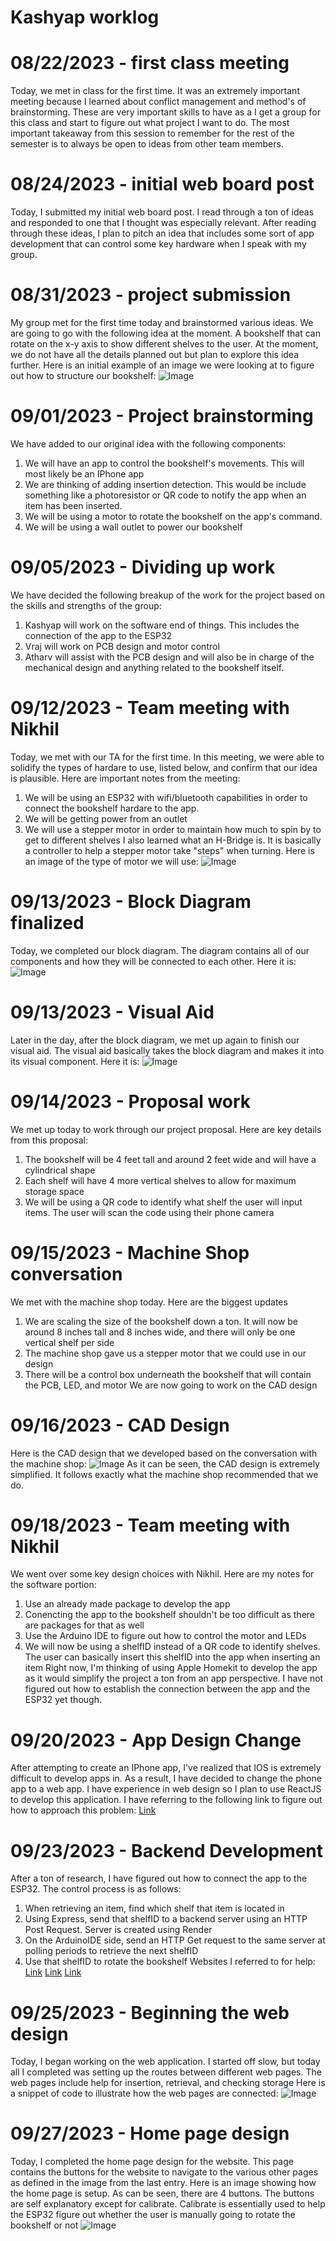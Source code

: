 # Kashyap worklog

# 08/22/2023 - first class meeting
Today, we met in class for the first time. It was an extremely important meeting because I learned about conflict management and method's of brainstorming. These are very important skills to have as a I get a group for this class and start to figure out what project I want to do. The most important takeaway from this session to remember for the rest of the semester is to always be open to ideas from other team members.

# 08/24/2023 - initial web board post
Today, I submitted my initial web board post. I read through a ton of ideas and responded to one that I thought was especially relevant. After reading through these ideas, I plan to pitch an idea that includes some sort of app development that can control some key hardware when I speak with my group.

# 08/31/2023 - project submission
My group met for the first time today and brainstormed various ideas. We are going to go with the following idea at the moment. A bookshelf that can rotate on the x-y axis to show different shelves to the user. At the moment, we do not have all the details planned out but plan to explore this idea further. Here is an initial example of an image we were looking at to figure out how to structure our bookshelf:
![Image](https://m.media-amazon.com/images/I/61TPHUMPPIL._AC_UF894,1000_QL80_.jpg)

# 09/01/2023 - Project brainstorming
We have added to our original idea with the following components:
1. We will have an app to control the bookshelf's movements. This will most likely be an IPhone app
2. We are thinking of adding insertion detection. This would be include something like a photoresistor or QR code to notify the app when an item has been inserted.
3. We will be using a motor to rotate the bookshelf on the app's command.
4. We will be using a wall outlet to power our bookshelf

# 09/05/2023 - Dividing up work
We have decided the following breakup of the work for the project based on the skills and strengths of the group:
1. Kashyap will work on the software end of things. This includes the connection of the app to the ESP32
2. Vraj will work on PCB design and motor control
3. Atharv will assist with the PCB design and will also be in charge of the mechanical design and anything related to the bookshelf itself.

# 09/12/2023 - Team meeting with Nikhil
Today, we met with our TA for the first time. In this meeting, we were able to solidify the types of hardare to use, listed below, and confirm that our idea is plausible. Here are important notes from the meeting:
1. We will be using an ESP32 with wifi/bluetooth capabilities in order to connect the bookshelf hardare to the app.
2. We will be getting power from an outlet
3. We will use a stepper motor in order to maintain how much to spin by to get to different shelves
I also learned what an H-Bridge is. It is basically a controller to help a stepper motor take "steps" when turning.
Here is an image of the type of motor we will use:
![Image](https://a.pololu-files.com/picture/0J5063.1200.jpg?da4f96943763edca37a753be15b56798)

# 09/13/2023 - Block Diagram finalized
Today, we completed our block diagram. The diagram contains all of our components and how they will be connected to each other. Here it is:
![Image](./block.png)

# 09/13/2023 - Visual Aid
Later in the day, after the block diagram, we met up again to finish our visual aid. The visual aid basically takes the block diagram and makes it into its visual component. Here it is:
![Image](./visualaid.png)

# 09/14/2023 - Proposal work
We met up today to work through our project proposal. Here are key details from this proposal:
1. The bookshelf will be 4 feet tall and around 2 feet wide and will have a cylindrical shape
2. Each shelf will have 4 more vertical shelves to allow for maximum storage space
3. We will be using a QR code to identify what shelf the user will input items. The user will scan the code using their phone camera

# 09/15/2023 - Machine Shop conversation
We met with the machine shop today. Here are the biggest updates
1. We are scaling the size of the bookshelf down a ton. It will now be around 8 inches tall and 8 inches wide, and there will only be one vertical shelf per side
2. The machine shop gave us a stepper motor that we could use in our design
3. There will be a control box underneath the bookshelf that will contain the PCB, LED, and motor
We are now going to work on the CAD design

# 09/16/2023 - CAD Design
Here is the CAD design that we developed based on the conversation with the machine shop:
![Image](./CAD.png)
As it can be seen, the CAD design is extremely simplified. It follows exactly what the machine shop recommended that we do.

# 09/18/2023 - Team meeting with Nikhil
We went over some key design choices with Nikhil. Here are my notes for the software portion:
1. Use an already made package to develop the app
2. Conencting the app to the bookshelf shouldn't be too difficult as there are packages for that as well
3. Use the Arduino IDE to figure out how to control the motor and LEDs
4. We will now be using a shelfID instead of a QR code to identify shelves. The user can basically insert this shelfID into the app when inserting an item
Right now, I'm thinking of using Apple Homekit to develop the app as it would simplify the project a ton from an app perspective. I have not figured out how to establish the connection between the app and the ESP32 yet though.

# 09/20/2023 - App Design Change
After attempting to create an IPhone app, I've realized that IOS is extremely difficult to develop apps in. As a result, I have decided to change the phone app to a web app. I have experience in web design so I plan to use ReactJS to develop this application. I have referring to the following link to figure out how to approach this problem:
[Link](https://react.dev/learn)

# 09/23/2023 - Backend Development
After a ton of research, I have figured out how to connect the app to the ESP32. The control process is as follows:
1. When retrieving an item, find which shelf that item is located in
2. Using Express, send that shelfID to a backend server using an HTTP Post Request. Server is created using Render
3. On the ArduinoIDE side, send an HTTP Get request to the same server at polling periods to retrieve the next shelfID
4. Use that shelfID to rotate the bookshelf
Websites I referred to for help:
[Link](https://render.com/)
[Link](https://expressjs.com/)
[Link](https://forum.arduino.cc/t/easy-way-to-https-get/1006294)

# 09/25/2023 - Beginning the web design
Today, I began working on the web application. I started off slow, but today all I completed was setting up the routes between different web pages. The web pages include help for insertion, retrieval, and checking storage
Here is a snippet of code to illustrate how the web pages are connected:
![Image](./routes.png)

# 09/27/2023 - Home page design
Today, I completed the home page design for the website. This page contains the buttons for the website to navigate to the various other pages as defined in the image from the last entry. Here is an image showing how the home page is setup. As can be seen, there are 4 buttons. The buttons are self explanatory except for calibrate. Calibrate is essentially used to help the ESP32 figure out whether the user is manually going to rotate the bookshelf or not
![Image](./home.png)

